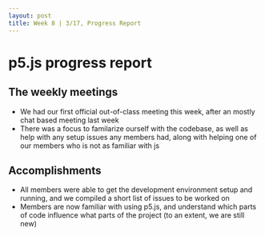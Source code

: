 ```yaml
---
layout: post
title: Week 8 | 3/17, Progress Report
---
```


# p5.js progress report

## The weekly meetings

- We had our first official out-of-class meeting this week, after an mostly chat based meeting last week
- There was a focus to familarize ourself with the codebase, as well as help with any setup issues any members had, along with helping one of our members who is not as familiar with js 

 <!--more-->

## Accomplishments
- All members were able to get the development environment setup and running, and we compiled a short list of issues to be worked on 
- Members are now familiar with using p5.js, and understand which parts of code influence what parts of the project (to an extent, we are still new)




